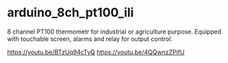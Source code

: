 # arduino_8ch_pt100_ili
8 channel PT100 thermometr for industrial or agriculture purpose. Equipped with touchable screen, alarms and relay for output control.

https://youtu.be/BTzUq94cTyQ
https://youtu.be/4QQwnzZPifU
